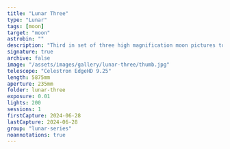 ```yaml
---
title: "Lunar Three"
type: "Lunar"
tags: [moon]
target: "moon"
astrobin: ""
description: "Third in set of three high magnification moon pictures to test how well I collimated my Celestron telescope."
signature: true
archive: false
image: "/assets/images/gallery/lunar-three/thumb.jpg"
telescope: "Celestron EdgeHD 9.25"
length: 5875mm
aperture: 235mm
folder: lunar-three
exposure: 0.01
lights: 200
sessions: 1
firstCapture: 2024-06-28
lastCapture: 2024-06-28
group: "lunar-series"
noannotations: true
---
```

